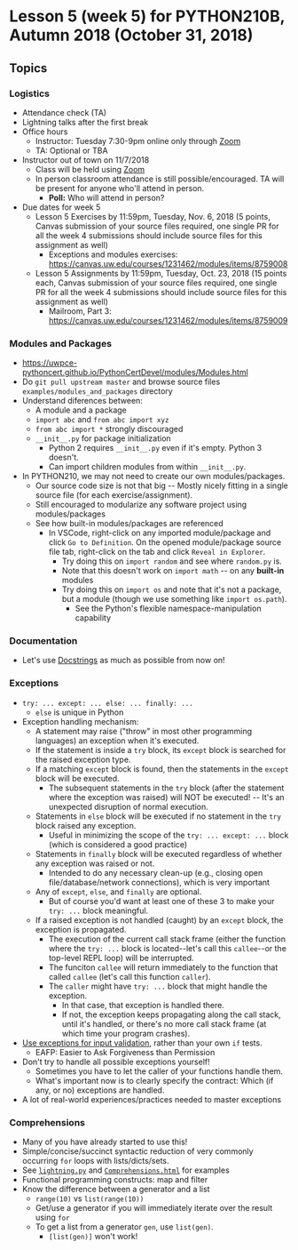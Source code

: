 # Lesson 5 (week 5) for PYTHON210B, Autumn 2018 (October 31, 2018)

## Topics

### Logistics

* Attendance check (TA)
* Lightning talks after the first break
* Office hours
  * Instructor: Tuesday 7:30-9pm online only through [Zoom](https://washington.zoom.us/my/python2018)
  * TA: Optional or TBA
* Instructor out of town on 11/7/2018
  * Class will be held using [Zoom](https://washington.zoom.us/my/python2018)
  * In person classroom attendance is still possible/encouraged. TA will be present for anyone who'll attend in person.
    * **Poll:** Who will attend in person?
* Due dates for week 5
  * Lesson 5 Exercises by 11:59pm, Tuesday, Nov. 6, 2018 (5 points, Canvas submission of your source files required, one single PR for all the week 4 submissions should include source files for this assignment as well)
    * Exceptions and modules exercises: https://canvas.uw.edu/courses/1231462/modules/items/8759008
  * Lesson 5 Assignments by 11:59pm, Tuesday, Oct. 23, 2018 (15 points each, Canvas submission of your source files required, one single PR for all the week 4 submissions should include source files for this assignment as well)
    * Mailroom, Part 3: https://canvas.uw.edu/courses/1231462/modules/items/8759009

### Modules and Packages

* https://uwpce-pythoncert.github.io/PythonCertDevel/modules/Modules.html
* Do `git pull upstream master` and browse source files `examples/modules_and_packages` directory
* Understand diferences between:
  * A module and a package
  * `import abc` and `from abc import xyz`
  * `from abc import *` strongly discouraged
  * `__init__.py` for package initialization
    * Python 2 requires `__init__.py` even if it's empty. Python 3 doesn't.
    * Can import children modules from within `__init__.py`.
* In PYTHON210, we may not need to create our own modules/packages.
  * Our source code size is not that big -- Mostly nicely fitting in a single source file (for each exercise/assignment).
  * Still encouraged to modularize any software project using modules/packages
  * See how built-in modules/packages are referenced
    * In VSCode, right-click on any imported module/package and click `Go to Definition`. On the opened module/package source file tab, right-click on the tab and click `Reveal in Explorer`.
      * Try doing this on `import random` and see where `random.py` is.
      * Note that this doesn't work on `import math` -- on any **built-in** modules
      * Try doing this on `import os` and note that it's not a package, but a module (though we use something like `import os.path`).
        * See the Python's flexible namespace-manipulation capability

### Documentation

* Let's use [Docstrings](https://uwpce-pythoncert.github.io/PythonCertDevel/modules/Documentation.html#docstrings) as much as possible from now on!

### Exceptions

* `try: ... except: ... else: ... finally: ...`
  * `else` is unique in Python
* Exception handling mechanism:
  * A statement may raise ("throw" in most other programming languages) an exception when it's executed.
  * If the statement is inside a `try` block, its `except` block is searched for the raised exception type.
  * If a matching `except` block is found, then the statements in the `except` block will be executed.
    * The subsequent statements in the `try` block (after the statement where the exception was raised) will NOT be executed! -- It's an unexpected disruption of normal execution.
  * Statements in `else` block will be executed if no statement in the `try` block raised any exception.
    * Useful in minimizing the scope of the `try: ... except: ...` block (which is considered a good practice)
  * Statements in `finally` block will be executed regardless of whether any exception was raised or not.
    * Intended to do any necessary clean-up (e.g., closing open file/database/network connections), which is very important
  * Any of `except`, `else`, and `finally` are optional.
    * But of course you'd want at least one of these 3 to make your `try: ...` block meaningful.
  * If a raised exception is not handled (caught) by an `except` block, the exception is propagated.
    * The execution of the current call stack frame (either the function where the `try: ...` block is located--let's call this `callee`--or the top-level REPL loop) will be interrupted.
    * The funciton `callee` will return immediately to the function that called `callee` (let's call this function `caller`).
    * The `caller` might have `try: ...` block that might handle the exception.
      * In that case, that exception is handled there.
      * If not, the exception keeps propagating along the call stack, until it's handled, or there's no more call stack frame (at which time your program crashes).
* [Use exceptions for input validation](https://uwpce-pythoncert.github.io/PythonCertDevel/modules/Exceptions.html#example-from-mailroom-exercise), rather than your own `if` tests.
  * EAFP: Easier to Ask Forgiveness than Permission
* Don't try to handle all possible exceptions yourself!
  * Sometimes you have to let the caller of your functions handle them.
  * What's important now is to clearly specify the contract: Which (if any, or no) exceptions are handled.
* A lot of real-world experiences/practices needed to master exceptions

### Comprehensions

* Many of you have already started to use this!
* Simple/concise/succinct syntactic reduction of very commonly occurring `for` loops with lists/dicts/sets.
* See [`lightning.py`](../examples/lightning.py) and [`Comprehensions.html`](https://uwpce-pythoncert.github.io/PythonCertDevel/modules/Comprehensions.html) for examples
* Functional programming constructs: map and filter
* Know the difference between a generator and a list
  * `range(10)` vs `list(range(10))`
  * Get/use a generator if you will immediately iterate over the result using `for`
  * To get a list from a generator `gen`, use `list(gen)`.
    * `[list(gen)]` won't work!
